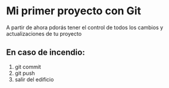 # Mi primer proyecto con Git
A partir de ahora pdorás tener el control de todos los cambios y actualizaciones de tu proyecto
## En caso de incendio:
1. git commit
2. git push
3. salir del edificio